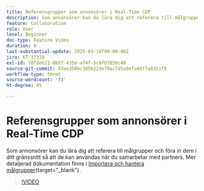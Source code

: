 ```yaml
---
title: Referensgrupper som annonsörer i Real-Time CDP
description: Som annonsörer kan du lära dig att referera till målgrupper och föra in dem i ditt gränssnitt så att de kan användas när du samarbetar med partners.
feature: Collaboration
role: User
level: Beginner
doc-type: Feature Video
duration: 0
last-substantial-update: 2025-03-18T00:00:00Z
jira: KT-17319
exl-id: 70fde622-0b57-435e-af4f-5c8f67859c48
source-git-commit: 33ae358bc385b22de78ac7d5a0efa60f7a0351f9
workflow-type: tm+mt
source-wordcount: '73'
ht-degree: 0%

---
```


# Referensgrupper som annonsörer i Real-Time CDP

Som annonsörer kan du lära dig att referera till målgrupper och föra in dem i ditt gränssnitt så att de kan användas när du samarbetar med partners. Mer detaljerad dokumentation finns i [Importera och hantera målgrupper](https://experienceleague.adobe.com/en/docs/real-time-cdp-collaboration/using/setup/onboard-audiences){target="_blank"}.

>[!VIDEO](https://video.tv.adobe.com/v/3452217/?learn=on&enablevpops)
